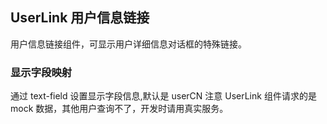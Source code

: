 <div class="demo-header">
<p class="overviewicon">
  <span class="wapi-form-userlink"/>
</p>

## UserLink 用户信息链接

<nova-uxlink widget-name="UserLink"></nova-uxlink>

用户信息链接组件，可显示用户详细信息对话框的特殊链接。
</div>

### 显示字段映射

通过 text-field 设置显示字段信息,默认是 userCN
注意 UserLink 组件请求的是 mock 数据，其他用户查询不了，开发时请用真实服务。

<nova-demo-view link="user-link/text-field.vue"></nova-demo-view>

<br>
